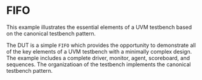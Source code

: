 FIFO
====

This example illustrates the essential elements of a UVM testbench
based on the canonical testbench pattern.

The DUT is a simple `FIFO` which provides the opportunity to
demonstrate all of the key elements of a UVM testbench with a
minimally complex design.  The example includes a complete driver,
monitor, agent, scoreboard, and sequences.  The organizatioan of the
testbench implements the canonical testbench pattern.